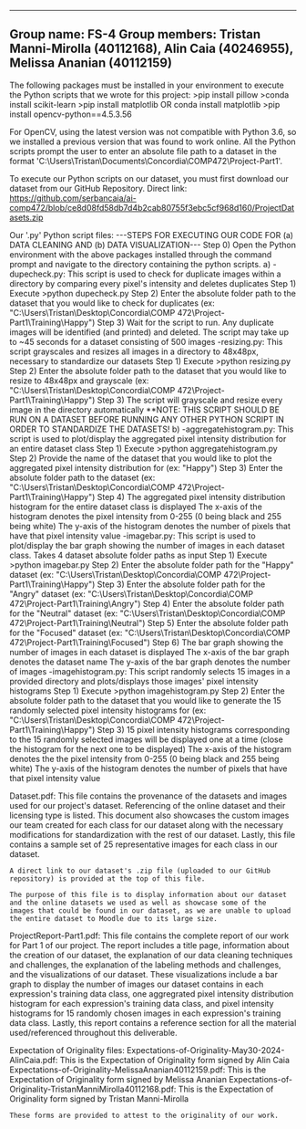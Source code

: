 ------------------------------------------------------------------------------------------------------
Group name: FS-4
Group members: Tristan Manni-Mirolla (40112168), Alin Caia (40246955), Melissa Ananian (40112159)
------------------------------------------------------------------------------------------------------

The following packages must be installed in your environment to execute the Python scripts that we wrote for this project:
	>pip install pillow	
	>conda install scikit-learn
	>pip install matplotlib OR conda install matplotlib
	>pip install opencv-python==4.5.3.56 

For OpenCV, using the latest version was not compatible with Python 3.6, so we installed a previous version that was found to work online.
All the Python scripts prompt the user to enter an absolute file path to a dataset in the format 'C:\Users\Tristan\Documents\Concordia\COMP472\Project-Part1'.

To execute our Python scripts on our dataset, you must first download our dataset from our GitHub Repository. 
Direct link: https://github.com/serbancaia/ai-comp472/blob/ce8d08fd58db7d4b2cab80755f3ebc5cf968d160/ProjectDatasets.zip 

Our '.py' Python script files:
---STEPS FOR EXECUTING OUR CODE FOR (a) DATA CLEANING AND (b) DATA VISUALIZATION---
Step 0) Open the Python environment with the above packages installed through the command prompt and navigate to the directory containing the python scripts. 
	a)
	-dupecheck.py: This script is used to check for duplicate images within a directory by comparing every pixel's intensity and deletes duplicates
		Step 1) Execute >python dupecheck.py
		Step 2) Enter the absolute folder path to the dataset that you would like to check for duplicates (ex: "C:\Users\Tristan\Desktop\Concordia\COMP 472\Project-Part1\Training\Happy")
		Step 3) Wait for the script to run. Any duplicate images will be identified (and printed) and deleted. The script may take up to ~45 seconds for a dataset consisting of 500 images
	-resizing.py: This script grayscales and resizes all images in a directory to 48x48px, necessary to standardize our datasets
		Step 1) Execute >python resizing.py
		Step 2) Enter the absolute folder path to the dataset that you would like to resize to 48x48px and grayscale (ex: "C:\Users\Tristan\Desktop\Concordia\COMP 472\Project-Part1\Training\Happy")
		Step 3) The script will grayscale and resize every image in the directory automatically 
		**NOTE: THIS SCRIPT SHOULD BE RUN ON A DATASET BEFORE RUNNING ANY OTHER PYTHON SCRIPT IN ORDER TO STANDARDIZE THE DATASETS!
	b)
	-aggregatehistogram.py: This script is used to plot/display the aggregated pixel intensity distribution for an entire dataset class
		Step 1) Execute >python aggregatehistogram.py
		Step 2) Provide the name of the dataset that you would like to plot the aggregated pixel intensity distribution for (ex: "Happy")
		Step 3) Enter the absolute folder path to the dataset (ex: "C:\Users\Tristan\Desktop\Concordia\COMP 472\Project-Part1\Training\Happy")
		Step 4) The aggregated pixel intensity distribution histogram for the entire dataset class is displayed
			The x-axis of the histogram denotes the pixel intensity from 0-255 (0 being black and 255 being white) 
			The y-axis of the histogram denotes the number of pixels that have that pixel intensity value
	-imagebar.py: This script is used to plot/display the bar graph showing the number of images in each dataset class. Takes 4 dataset absolute folder paths as input
		Step 1) Execute >python imagebar.py
		Step 2) Enter the absolute folder path for the "Happy" dataset (ex: "C:\Users\Tristan\Desktop\Concordia\COMP 472\Project-Part1\Training\Happy")
		Step 3) Enter the absolute folder path for the "Angry" dataset (ex: "C:\Users\Tristan\Desktop\Concordia\COMP 472\Project-Part1\Training\Angry")
		Step 4) Enter the absolute folder path for the "Neutral" dataset (ex: "C:\Users\Tristan\Desktop\Concordia\COMP 472\Project-Part1\Training\Neutral")
		Step 5) Enter the absolute folder path for the "Focused" dataset (ex: "C:\Users\Tristan\Desktop\Concordia\COMP 472\Project-Part1\Training\Focused")
		Step 6) The bar graph showing the number of images in each dataset is displayed
			The x-axis of the bar graph denotes the dataset name
			The y-axis of the bar graph denotes the number of images 
	-imagehistogram.py: This script randomly selects 15 images in a provided directory and plots/displays those images' pixel intensity histograms
		Step 1) Execute >python imagehistogram.py
		Step 2) Enter the absolute folder path to the dataset that you would like to generate the 15 randomly selected pixel intensity histograms for (ex: "C:\Users\Tristan\Desktop\Concordia\COMP 472\Project-Part1\Training\Happy")
		Step 3) 15 pixel intensity histograms corresponding to the 15 randomly selected images will be displayed one at a time (close the histogram for the next one to be displayed)
			The x-axis of the histogram denotes the the pixel intensity from 0-255 (0 being black and 255 being white) 
			The y-axis of the histogram denotes the number of pixels that have that pixel intensity value

Dataset.pdf:
	This file contains the provenance of the datasets and images used for our project's dataset. Referencing of the online dataset and
	their licensing type is listed. This document also showcases the custom images our team created for each class for our dataset along 
	with the necessary modifications for standardization with the rest of our dataset. Lastly, this file contains a sample set of 25 
	representative images for each class in our dataset.

	A direct link to our dataset's .zip file (uploaded to our GitHub repository) is provided at the top of this file.

	The purpose of this file is to display information about our dataset and the online datasets we used as well as showcase some of the 
	images that could be found in our dataset, as we are unable to upload the entire dataset to Moodle due to its large size.

ProjectReport-Part1.pdf:
	This file contains the complete report of our work for Part 1 of our project. The report includes a title page, information about the 
	creation of our dataset, the explanation of our data cleaning techniques and challenges, the explanation of the labeling methods and 
	challenges, and the visualizations of our dataset. These visualizations include a bar graph to display the number of images our dataset
	contains in each expression's training data class, one aggregrated pixel intensity distribution histogram for each expression's training 
	data class, and pixel intensity histograms for 15 randomly chosen images in each expression's training data class. Lastly, this report 
	contains a reference section for all the material used/referenced throughout this deliverable.

Expectation of Originality files:
	Expectations-of-Originality-May30-2024-AlinCaia.pdf:
		This is the Expectation of Originality form signed by Alin Caia
	Expectations-of-Originality-MelissaAnanian40112159.pdf:
		This is the Expectation of Originality form signed by Melissa Ananian
	Expectations-of-Originality-TristanManniMirolla40112168.pdf:
		This is the Expectation of Originality form signed by Tristan Manni-Mirolla

	These forms are provided to attest to the originality of our work.
